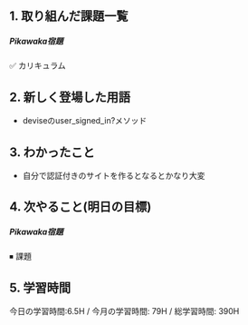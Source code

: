 ## 1. 取り組んだ課題一覧
##### Pikawaka宿題
✅ カリキュラム

## 2. 新しく登場した用語
- deviseのuser_signed_in?メソッド
  
## 3. わかったこと
- 自分で認証付きのサイトを作るとなるとかなり大変
  
## 4. 次やること(明日の目標) 
##### Pikawaka宿題
⏹  課題

## 5. 学習時間
今日の学習時間:6.5H / 今月の学習時間: 79H / 総学習時間: 390H　
